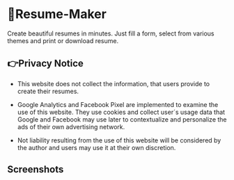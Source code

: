 # 📄Resume-Maker
Create beautiful resumes in minutes. Just fill a form, select from various themes and print or download resume. 

## 👉Privacy Notice
- This website does not collect the information, that users provide to create their resumes.

- Google Analytics and Facebook Pixel are implemented to examine the use of this website. They use cookies and collect user´s usage data that Google and Facebook may use later to contextualize and personalize the ads of their own advertising network.

- Not liability resulting from the use of this website will be considered by the author and users may use it at their own discretion.

## Screenshots

